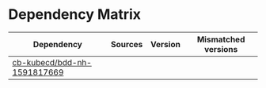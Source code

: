 # Dependency Matrix

Dependency | Sources | Version | Mismatched versions
---------- | ------- | ------- | -------------------
[cb-kubecd/bdd-nh-1591817669](https://github.com/cb-kubecd/bdd-nh-1591817669.git) |  | []() | 
